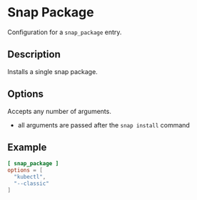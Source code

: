 # Snap Package

Configuration for a `snap_package` entry.

## Description

Installs a single snap package.

## Options

Accepts any number of arguments.
- all arguments are passed after the `snap install` command

## Example

```toml
[ snap_package ]
options = [
  "kubectl",
  "--classic"
]
```
